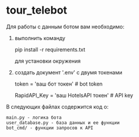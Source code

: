 # tour_telebot
Для работы с данным ботом вам необходимо:
1) выполнить команду

   pip install -r requirements.txt

    для установки окружения
2) создать документ '.env' с двумя токенами 

    token = 'ваш бот токен'  # bot token

    RapidAPI_Key = 'ваш HotelsAPI токен' # API key

В следующих файлах содержится код о:

    main.py - логика бота
    user_database.py - база данных и ее функции
    bot_cmd/ - функции запросов к API
    

